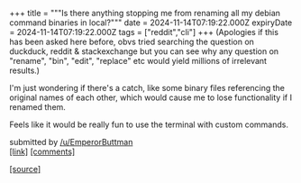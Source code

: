 +++
title = """Is there anything stopping me from renaming all my debian command binaries in local?"""
date = 2024-11-14T07:19:22.000Z
expiryDate = 2024-11-14T07:19:22.000Z
tags = ["reddit","cli"]
+++
(Apologies if this has been asked here before, obvs tried searching the question on duckduck, reddit & stackexchange but you can see why any question on "rename", "bin", "edit", "replace" etc would yield millions of irrelevant results.)

I'm just wondering if there's a catch, like some binary files referencing the original names of each other, which would cause me to lose functionality if I renamed them.

Feels like it would be really fun to use the terminal with custom commands.

submitted by [/u/EmperorButtman](https://www.reddit.com/user/EmperorButtman)  
[\[link\]](https://www.reddit.com/r/commandline/comments/1gqzfq3/is_there_anything_stopping_me_from_renaming_all/) [\[comments\]](https://www.reddit.com/r/commandline/comments/1gqzfq3/is_there_anything_stopping_me_from_renaming_all/)

[[source]](https://www.reddit.com/r/commandline/comments/1gqzfq3/is_there_anything_stopping_me_from_renaming_all/)
